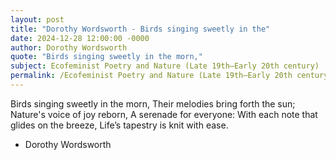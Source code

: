 ```yaml
---
layout: post
title: "Dorothy Wordsworth - Birds singing sweetly in the"
date: 2024-12-28 12:00:00 -0000
author: Dorothy Wordsworth
quote: "Birds singing sweetly in the morn,"
subject: Ecofeminist Poetry and Nature (Late 19th–Early 20th century)
permalink: /Ecofeminist Poetry and Nature (Late 19th–Early 20th century)/Dorothy Wordsworth/Dorothy Wordsworth - Birds singing sweetly in the
---
```


Birds singing sweetly in the morn,
Their melodies bring forth the sun;
Nature's voice of joy reborn,
A serenade for everyone:
With each note that glides on the breeze,
Life’s tapestry is knit with ease.

- Dorothy Wordsworth
